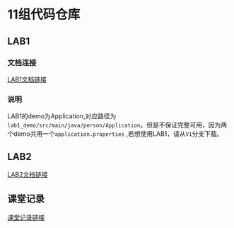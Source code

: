 # 11组代码仓库

## LAB1
### 文档连接
[LAB1文档链接](./lab1_demo/README.md)
### 说明
LAB1的demo为Application,对应路径为`lab1_demo/src/main/java/person/Application`。但是不保证完整可用，因为两个demo共用一个`application.properties`
,若想使用LAB1，请从`V1`分支下载。
## LAB2
[LAB2文档链接](./lab1_demo/LAB2doc.md)

## 课堂记录
[课堂记录链接](https://docs.qq.com/doc/DYU9NSlZHYml2UHJ6?scene=821b70b4779d1d372facad7eioVnq1)